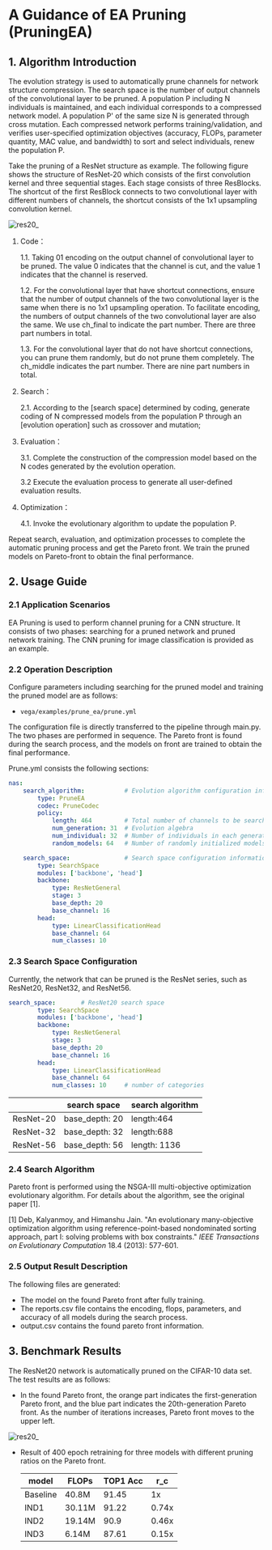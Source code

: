 # A Guidance of EA Pruning (PruningEA)

## 1. Algorithm Introduction

The evolution strategy is used to automatically prune channels for network structure compression. The search space is the number of output channels of the convolutional layer to be pruned. A population P including N individuals is maintained, and each individual corresponds to a compressed network model. A population P' of the same size N is generated through cross mutation. Each compressed network performs training/validation, and verifies user-specified optimization objectives (accuracy, FLOPs, parameter quantity, MAC value, and bandwidth) to sort and select individuals, renew the population P.

Take the pruning of a ResNet structure as example. The following figure shows the structure of ResNet-20 which consists of the first convolution kernel and three sequential stages. Each stage consists of three ResBlocks. The shortcut of the first ResBlock connects to two convolutional layer with different numbers of channels, the shortcut consists of the 1x1 upsampling convolution kernel.

![res20_](../../images/prune_res20.PNG)

 1. Code：

    1.1. Taking 01 encoding on the output channel of convolutional layer to be pruned. The value 0 indicates that the channel is cut, and the value 1 indicates that the channel is reserved.

    1.2. For the convolutional layer that have shortcut connections, ensure that the number of output channels of the two convolutional layer is the same when there is no 1x1 upsampling operation. To facilitate encoding, the numbers of output channels of the two convolutional layer are also the same. We use ch_final to indicate the part number. There are three part numbers in total.

    1.3. For the convolutional layer that do not have shortcut connections, you can prune them randomly, but do not prune them completely. The ch_middle indicates the part number. There are nine part numbers in total.

 2. Search：

    2.1. According to the [search space] determined by coding, generate coding of N compressed models from the population P through an [evolution operation] such as crossover and mutation;

 3. Evaluation：

    3.1. Complete the construction of the compression model based on the N codes generated by the evolution operation.

    3.2 Execute the evaluation process to generate all user-defined evaluation results.

 4. Optimization：

    4.1. Invoke the evolutionary algorithm to update the population P.

Repeat search, evaluation, and optimization processes to complete the automatic pruning process and get the Pareto front. We train the pruned models on Pareto-front to obtain the final performance.

## 2. Usage Guide

### 2.1 Application Scenarios

EA Pruning is used to perform channel pruning for a CNN structure. It consists of two phases: searching for a pruned network and pruned network training. The CNN pruning for image classification is provided as an example.

### 2.2 Operation Description

Configure parameters including searching for the pruned model and training the pruned model are as follows:

- `vega/examples/prune_ea/prune.yml`

The configuration file is directly transferred to the pipeline through main.py. The two phases are performed in sequence. The Pareto front is found during the search process, and the models on front are trained to obtain the final performance.

Prune.yml consists the following sections:

```yaml
nas:
    search_algorithm:           # Evolution algorithm configuration information
        type: PruneEA
        codec: PruneCodec
        policy:
            length: 464         # Total number of channels to be searched
            num_generation: 31  # Evolution algebra
            num_individual: 32  # Number of individuals in each generation
            random_models: 64   # Number of randomly initialized models

    search_space:               # Search space configuration information
        type: SearchSpace
        modules: ['backbone', 'head']
        backbone:
            type: ResNetGeneral
            stage: 3
            base_depth: 20
            base_channel: 16
        head:
            type: LinearClassificationHead
            base_channel: 64
            num_classes: 10
```

### 2.3 Search Space Configuration

Currently, the network that can be pruned is the ResNet series, such as ResNet20, ResNet32, and ResNet56.

```yaml
search_space:       # ResNet20 search space
        type: SearchSpace
        modules: ['backbone', 'head']
        backbone:
            type: ResNetGeneral
            stage: 3
            base_depth: 20
            base_channel: 16
        head:
            type: LinearClassificationHead
            base_channel: 64
            num_classes: 10     # number of categories
```

| | search space | search algorithm |
| --- | --- | --- |
| ResNet-20 | base_depth: 20 | length:464       |
| ResNet-32 | base_depth: 32 | length:688       |
| ResNet-56 | base_depth: 56 | length: 1136     |

### 2.4 Search Algorithm

Pareto front is performed using the NSGA-III multi-objective optimization evolutionary algorithm. For details about the algorithm, see the original paper [1].

[1] Deb, Kalyanmoy, and Himanshu Jain. "An evolutionary many-objective optimization algorithm using reference-point-based nondominated sorting approach, part I: solving problems with box constraints." *IEEE Transactions on Evolutionary Computation* 18.4 (2013): 577-601.

### 2.5 Output Result Description

The following files are generated:

- The model on the found Pareto front after fully training.
- The reports.csv file contains the encoding, flops, parameters, and accuracy of all models during the search process.
- output.csv contains the found pareto front information.

## 3. Benchmark Results

The ResNet20 network is automatically pruned on the CIFAR-10 data set. The test results are as follows:

- In the found Pareto front, the orange part indicates the first-generation Pareto front, and the blue part indicates the 20th-generation Pareto front. As the number of iterations increases, Pareto front moves to the upper left.

![res20_](../../images/prune_pareto.png)

- Result of 400 epoch retraining for three models with different pruning ratios on the Pareto front.

  | model | FLOPs | TOP1 Acc | r_c |
  | --- | --- | --- | --- |
  | Baseline | 40.8M  | 91.45 | 1x |
  | IND1 | 30.11M | 91.22 | 0.74x |
  | IND2 | 19.14M | 90.9 | 0.46x |
  | IND3 | 6.14M  | 87.61 | 0.15x |
